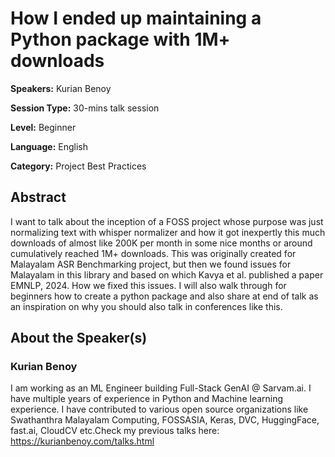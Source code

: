 # How I ended up maintaining a Python package with 1M+ downloads

**Speakers:** Kurian Benoy

**Session Type:** 30-mins talk session

**Level:** Beginner

**Language:** English

**Category:** Project Best Practices

## Abstract

I want to talk about the inception of a FOSS project whose purpose was just normalizing text with whisper normalizer and how it got inexpertly this much downloads of almost like 200K per month in some nice months or around cumulatively reached 1M+ downloads. This was originally created for Malayalam ASR Benchmarking project, but then we found issues for Malayalam in this library and based on which Kavya et al. published a paper EMNLP, 2024. How we fixed this issues. I will also walk through for beginners how to create a python package and also share at end of talk as an inspiration on why you should also talk in conferences like this.


## About the Speaker(s)

### Kurian Benoy

I am working as an ML Engineer building Full-Stack GenAI @ Sarvam.ai. I have multiple years of experience in Python and Machine learning experience. I have contributed to various open source organizations like Swathanthra Malayalam Computing, FOSSASIA, Keras, DVC, HuggingFace, fast.ai, CloudCV etc.Check my previous talks here: https://kurianbenoy.com/talks.html